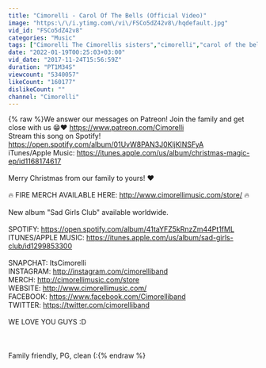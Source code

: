 ```yaml
---
title: "Cimorelli - Carol Of The Bells (Official Video)"
image: "https:\/\/i.ytimg.com\/vi\/FSCo5dZ42v8\/hqdefault.jpg"
vid_id: "FSCo5dZ42v8"
categories: "Music"
tags: ["Cimorelli The Cimorellis sisters","cimorelli","carol of the bells"]
date: "2022-01-19T00:25:03+03:00"
vid_date: "2017-11-24T15:56:59Z"
duration: "PT1M34S"
viewcount: "5340057"
likeCount: "160177"
dislikeCount: ""
channel: "Cimorelli"
---
```

{% raw %}We answer our messages on Patreon! Join the family and get close with us 😁❤️ <a rel="nofollow" target="blank" href="https://www.patreon.com/Cimorelli">https://www.patreon.com/Cimorelli</a><br />Stream this song on Spotify! <a rel="nofollow" target="blank" href="https://open.spotify.com/album/01UvW8PAN3J0KljKlNSFyA">https://open.spotify.com/album/01UvW8PAN3J0KljKlNSFyA</a><br />iTunes/Apple Music: <a rel="nofollow" target="blank" href="https://itunes.apple.com/us/album/christmas-magic-ep/id1168174617">https://itunes.apple.com/us/album/christmas-magic-ep/id1168174617</a><br /><br />Merry Christmas from our family to yours! ❤️<br /><br />🔥 FIRE MERCH AVAILABLE HERE: <a rel="nofollow" target="blank" href="http://www.cimorellimusic.com/store/">http://www.cimorellimusic.com/store/</a> 🔥<br /><br />New album &quot;Sad Girls Club&quot; available worldwide.<br /><br />SPOTIFY: <a rel="nofollow" target="blank" href="https://open.spotify.com/album/41taYFZ5kRnzZm44Pt1fML">https://open.spotify.com/album/41taYFZ5kRnzZm44Pt1fML</a><br />ITUNES/APPLE MUSIC: <a rel="nofollow" target="blank" href="https://itunes.apple.com/us/album/sad-girls-club/id1299853300">https://itunes.apple.com/us/album/sad-girls-club/id1299853300</a><br /><br />SNAPCHAT: ItsCimorelli<br />INSTAGRAM: <a rel="nofollow" target="blank" href="http://instagram.com/cimorelliband">http://instagram.com/cimorelliband</a><br />MERCH: <a rel="nofollow" target="blank" href="http://cimorellimusic.com/store">http://cimorellimusic.com/store</a><br />WEBSITE: <a rel="nofollow" target="blank" href="http://www.cimorellimusic.com/">http://www.cimorellimusic.com/</a><br />FACEBOOK: <a rel="nofollow" target="blank" href="https://www.facebook.com/Cimorelliband">https://www.facebook.com/Cimorelliband</a><br />TWITTER: <a rel="nofollow" target="blank" href="https://twitter.com/cimorelliband">https://twitter.com/cimorelliband</a><br /><br />WE LOVE YOU GUYS :D<br /><br /><br /><br /> Family friendly, PG, clean (:{% endraw %}
